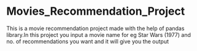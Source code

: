 # Movies_Recommendation_Project
This is a movie recommendation project made with the help of pandas library.In this project you input a movie name for eg Star Wars (1977) and no. of recommendations you want and it will give you the output
